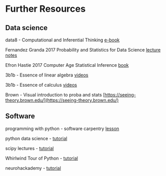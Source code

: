 # Further Resources

## Data science

data8 - Computational and Inferential Thinking [e-book](https://www.inferentialthinking.com/chapters/intro.html)

Fernandez Granda 2017 Probability and Statistics for Data Science [lecture notes](https://cims.nyu.edu/~cfgranda/pages/stuff/probability_stats_for_DS.pdf)

Efron Hastie 2017 Computer Age Statistical Inference [book](https://web.stanford.edu/~hastie/CASI_files/PDF/casi.pdf)

3b1b - Essence of linear algebra [videos](https://www.youtube.com/playlist?list=PLZHQObOWTQDPD3MizzM2xVFitgF8hE_ab)

3b1b - Essence of calculus [videos](https://www.youtube.com/playlist?list=PLZHQObOWTQDMsr9K-rj53DwVRMYO3t5Yr)

Brown - Visual introduction to proba and stats [https://seeing-theory.brown.edu/](https://seeing-theory.brown.edu/)

## Software

programming with python - software carpentry [lesson](http://swcarpentry.github.io/python-novice-inflammation/index.html)

python data science - [tutorial](https://jakevdp.github.io/PythonDataScienceHandbook/)

scipy lectures - [tutorial](http://scipy-lectures.org/)

Whirlwind Tour of Python - [tutorial](https://jakevdp.github.io/WhirlwindTourOfPython/)

neurohackademy - [tutorial](https://neurohackademy.org/neurohack_year/2018/)
